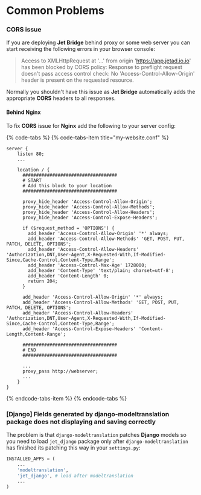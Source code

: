 # Common Problems

### CORS issue

If you are deploying **Jet Bridge** behind proxy or some web server you can start receiving the following errors in your browser console:

> Access to XMLHttpRequest at '...' from origin 'https://app.jetad.io.io' has been blocked by CORS policy: Response to preflight request doesn't pass access control check: No 'Access-Control-Allow-Origin' header is present on the requested resource.

Normally you shouldn't have this issue as **Jet Bridge** automatically adds the appropriate **CORS** headers to all responses.

#### Behind Nginx

To fix **CORS** issue for **Nginx** add the following to your server config:

{% code-tabs %}
{% code-tabs-item title="my-website.conf" %}
```text
server {
    listen 80;
    ...

    location / {
      ###################################
      # START
      # Add this block to your location
      ###################################
      
      proxy_hide_header 'Access-Control-Allow-Origin';
      proxy_hide_header 'Access-Control-Allow-Methods';
      proxy_hide_header 'Access-Control-Allow-Headers';
      proxy_hide_header 'Access-Control-Expose-Headers';

      if ($request_method = 'OPTIONS') {
        add_header 'Access-Control-Allow-Origin' '*' always;
        add_header 'Access-Control-Allow-Methods' 'GET, POST, PUT, PATCH, DELETE, OPTIONS';
        add_header 'Access-Control-Allow-Headers' 'Authorization,DNT,User-Agent,X-Requested-With,If-Modified-Since,Cache-Control,Content-Type,Range';
        add_header 'Access-Control-Max-Age' 1728000;
        add_header 'Content-Type' 'text/plain; charset=utf-8';
        add_header 'Content-Length' 0;
        return 204;
      }

      add_header 'Access-Control-Allow-Origin' '*' always;
      add_header 'Access-Control-Allow-Methods' 'GET, POST, PUT, PATCH, DELETE, OPTIONS';
      add_header 'Access-Control-Allow-Headers' 'Authorization,DNT,User-Agent,X-Requested-With,If-Modified-Since,Cache-Control,Content-Type,Range';
      add_header 'Access-Control-Expose-Headers' 'Content-Length,Content-Range';
      
      ###################################
      # END
      ###################################
      
      ...
      proxy_pass http://webserver;
      ...
    }
}
```
{% endcode-tabs-item %}
{% endcode-tabs %}

### \[Django\] Fields generated by django-modeltranslation package does not displaying and saving correctly

The problem is that `django-modeltranslation` patches **Django** models so you need to load `jet_django` package only after `django-modeltranslation` has finished its patching this way in your `settings.py`:

```python
INSTALLED_APPS = (
    ...
    'modeltranslation',
    'jet_django', # load after modeltranslation
    ...
)
```

